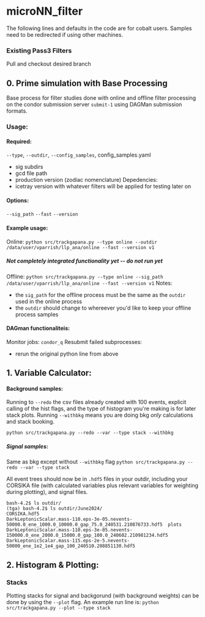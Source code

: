 # microNN_filter
The following lines and defaults in the code are for cobalt users. Samples need to be redirected if using other machines. 
### Existing Pass3 Filters
Pull and checkout desired branch 

## 0. Prime simulation with Base Processing
Base process for filter studies done with online and offline filter processing on the condor submission server `submit-1` using DAGMan submission formats.

### Usage:
#### Required:
`--type`, `--outdir`, `--config_samples`, 
config_samples.yaml
- sig subdirs
- gcd file path
- production version (zodiac nomenclature)
Depedencies: 
- icetray version with whatever filters will be applied for testing later on

#### Options:
`--sig_path`
`--fast`
`--version`

#### Example usage:
Online: 
`python src/trackgapana.py --type online --outdir /data/user/vparrish/llp_ana/online --fast --version v1`
##### Not completely integrated functionality yet -- do not run yet
Offline:
`python src/trackgapana.py --type online --sig_path /data/user/vparrish/llp_ana/online --fast --version v1`
Notes: 
- the `sig_path` for the offline process must be the same as the `outdir` used in the online process
- the `outdir` should change to whereever you'd like to keep your offline process samples
#### DAGman functionaliteis: 
Monitor jobs: 
`condor_q`
Resubmit failed subprocesses:
 - rerun the original python line from above

## 1. Variable Calculator: 

#### Background samples: 
Running to `--redo` the csv files already created with 100 events, explicit calling of the hist flags, and the type of histogram you're making is for later stack plots. Running `--withbkg` means you are doing bkg *only* calculations and stack booking. 

`python src/trackgapana.py --redo --var --type stack --withbkg `

##### Signal samples: 

Same as bkg except without `--withbkg` flag
`python src/trackgapana.py --redo --var --type stack`

All event trees should now be in `.hdf5` files in your outdir, including your CORSIKA file (with calculated variables plus relevant variables for weighting during plotting), and signal files.

```
bash-4.2$ ls outdir/
(tga) bash-4.2$ ls outdir/June2024/
CORSIKA.hdf5                                                                                               DarkLeptonicScalar.mass-110.eps-3e-05.nevents-50000.0_ene_1000.0_10000.0_gap_75.0_240531.210876733.hdf5  plots
DarkLeptonicScalar.mass-110.eps-3e-05.nevents-150000.0_ene_2000.0_15000.0_gap_100.0_240602.210981234.hdf5  DarkLeptonicScalar.mass-115.eps-2e-5.nevents-50000_ene_1e2_1e4_gap_100_240510.208851130.hdf5
```

## 2. Histogram & Plotting: 

### Stacks

Plotting stacks for signal and backgorund (with background weights) can be done by using the `--plot` flag. An example run line is: 
`python src/trackgapana.py --plot --type stack` 
